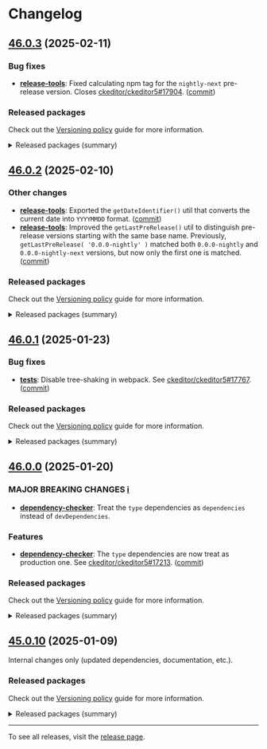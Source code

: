 Changelog
=========

## [46.0.3](https://github.com/ckeditor/ckeditor5-dev/compare/v46.0.2...v46.0.3) (2025-02-11)

### Bug fixes

* **[release-tools](https://www.npmjs.com/package/@ckeditor/ckeditor5-dev-release-tools)**: Fixed calculating npm tag for the `nightly-next` pre-release version. Closes [ckeditor/ckeditor5#17904](https://github.com/ckeditor/ckeditor5/issues/17904). ([commit](https://github.com/ckeditor/ckeditor5-dev/commit/0abeb06353f7042d305b6c99d3036b4b7f00850e))

### Released packages

Check out the [Versioning policy](https://ckeditor.com/docs/ckeditor5/latest/framework/guides/support/versioning-policy.html) guide for more information.

<details>
<summary>Released packages (summary)</summary>

Other releases:

* [@ckeditor/ckeditor5-dev-build-tools](https://www.npmjs.com/package/@ckeditor/ckeditor5-dev-build-tools/v/46.0.3): v46.0.2 => v46.0.3
* [@ckeditor/ckeditor5-dev-bump-year](https://www.npmjs.com/package/@ckeditor/ckeditor5-dev-bump-year/v/46.0.3): v46.0.2 => v46.0.3
* [@ckeditor/ckeditor5-dev-ci](https://www.npmjs.com/package/@ckeditor/ckeditor5-dev-ci/v/46.0.3): v46.0.2 => v46.0.3
* [@ckeditor/ckeditor5-dev-dependency-checker](https://www.npmjs.com/package/@ckeditor/ckeditor5-dev-dependency-checker/v/46.0.3): v46.0.2 => v46.0.3
* [@ckeditor/ckeditor5-dev-docs](https://www.npmjs.com/package/@ckeditor/ckeditor5-dev-docs/v/46.0.3): v46.0.2 => v46.0.3
* [@ckeditor/ckeditor5-dev-release-tools](https://www.npmjs.com/package/@ckeditor/ckeditor5-dev-release-tools/v/46.0.3): v46.0.2 => v46.0.3
* [@ckeditor/ckeditor5-dev-stale-bot](https://www.npmjs.com/package/@ckeditor/ckeditor5-dev-stale-bot/v/46.0.3): v46.0.2 => v46.0.3
* [@ckeditor/ckeditor5-dev-tests](https://www.npmjs.com/package/@ckeditor/ckeditor5-dev-tests/v/46.0.3): v46.0.2 => v46.0.3
* [@ckeditor/ckeditor5-dev-translations](https://www.npmjs.com/package/@ckeditor/ckeditor5-dev-translations/v/46.0.3): v46.0.2 => v46.0.3
* [@ckeditor/ckeditor5-dev-utils](https://www.npmjs.com/package/@ckeditor/ckeditor5-dev-utils/v/46.0.3): v46.0.2 => v46.0.3
* [@ckeditor/ckeditor5-dev-web-crawler](https://www.npmjs.com/package/@ckeditor/ckeditor5-dev-web-crawler/v/46.0.3): v46.0.2 => v46.0.3
* [@ckeditor/typedoc-plugins](https://www.npmjs.com/package/@ckeditor/typedoc-plugins/v/46.0.3): v46.0.2 => v46.0.3
</details>


## [46.0.2](https://github.com/ckeditor/ckeditor5-dev/compare/v46.0.1...v46.0.2) (2025-02-10)

### Other changes

* **[release-tools](https://www.npmjs.com/package/@ckeditor/ckeditor5-dev-release-tools)**: Exported the `getDateIdentifier()` util that converts the current date into `YYYYMMDD` format. ([commit](https://github.com/ckeditor/ckeditor5-dev/commit/c3496f06a68290f8719e2feb03d0401686216aa6))
* **[release-tools](https://www.npmjs.com/package/@ckeditor/ckeditor5-dev-release-tools)**: Improved the `getLastPreRelease()` util to distinguish pre-release versions starting with the same base name. Previously, `getLastPreRelease( '0.0.0-nightly' )` matched both `0.0.0-nightly` and `0.0.0-nightly-next` versions, but now only the first one is matched. ([commit](https://github.com/ckeditor/ckeditor5-dev/commit/c3496f06a68290f8719e2feb03d0401686216aa6))

### Released packages

Check out the [Versioning policy](https://ckeditor.com/docs/ckeditor5/latest/framework/guides/support/versioning-policy.html) guide for more information.

<details>
<summary>Released packages (summary)</summary>

Other releases:

* [@ckeditor/ckeditor5-dev-build-tools](https://www.npmjs.com/package/@ckeditor/ckeditor5-dev-build-tools/v/46.0.2): v46.0.1 => v46.0.2
* [@ckeditor/ckeditor5-dev-bump-year](https://www.npmjs.com/package/@ckeditor/ckeditor5-dev-bump-year/v/46.0.2): v46.0.1 => v46.0.2
* [@ckeditor/ckeditor5-dev-ci](https://www.npmjs.com/package/@ckeditor/ckeditor5-dev-ci/v/46.0.2): v46.0.1 => v46.0.2
* [@ckeditor/ckeditor5-dev-dependency-checker](https://www.npmjs.com/package/@ckeditor/ckeditor5-dev-dependency-checker/v/46.0.2): v46.0.1 => v46.0.2
* [@ckeditor/ckeditor5-dev-docs](https://www.npmjs.com/package/@ckeditor/ckeditor5-dev-docs/v/46.0.2): v46.0.1 => v46.0.2
* [@ckeditor/ckeditor5-dev-release-tools](https://www.npmjs.com/package/@ckeditor/ckeditor5-dev-release-tools/v/46.0.2): v46.0.1 => v46.0.2
* [@ckeditor/ckeditor5-dev-stale-bot](https://www.npmjs.com/package/@ckeditor/ckeditor5-dev-stale-bot/v/46.0.2): v46.0.1 => v46.0.2
* [@ckeditor/ckeditor5-dev-tests](https://www.npmjs.com/package/@ckeditor/ckeditor5-dev-tests/v/46.0.2): v46.0.1 => v46.0.2
* [@ckeditor/ckeditor5-dev-translations](https://www.npmjs.com/package/@ckeditor/ckeditor5-dev-translations/v/46.0.2): v46.0.1 => v46.0.2
* [@ckeditor/ckeditor5-dev-utils](https://www.npmjs.com/package/@ckeditor/ckeditor5-dev-utils/v/46.0.2): v46.0.1 => v46.0.2
* [@ckeditor/ckeditor5-dev-web-crawler](https://www.npmjs.com/package/@ckeditor/ckeditor5-dev-web-crawler/v/46.0.2): v46.0.1 => v46.0.2
* [@ckeditor/typedoc-plugins](https://www.npmjs.com/package/@ckeditor/typedoc-plugins/v/46.0.2): v46.0.1 => v46.0.2
</details>


## [46.0.1](https://github.com/ckeditor/ckeditor5-dev/compare/v46.0.0...v46.0.1) (2025-01-23)

### Bug fixes

* **[tests](https://www.npmjs.com/package/@ckeditor/ckeditor5-dev-tests)**: Disable tree-shaking in webpack. See [ckeditor/ckeditor5#17767](https://github.com/ckeditor/ckeditor5/issues/17767). ([commit](https://github.com/ckeditor/ckeditor5-dev/commit/0afe20b0819a37d6e1c684fe50ac5512b2c9b370))

### Released packages

Check out the [Versioning policy](https://ckeditor.com/docs/ckeditor5/latest/framework/guides/support/versioning-policy.html) guide for more information.

<details>
<summary>Released packages (summary)</summary>

Other releases:

* [@ckeditor/ckeditor5-dev-build-tools](https://www.npmjs.com/package/@ckeditor/ckeditor5-dev-build-tools/v/46.0.1): v46.0.0 => v46.0.1
* [@ckeditor/ckeditor5-dev-bump-year](https://www.npmjs.com/package/@ckeditor/ckeditor5-dev-bump-year/v/46.0.1): v46.0.0 => v46.0.1
* [@ckeditor/ckeditor5-dev-ci](https://www.npmjs.com/package/@ckeditor/ckeditor5-dev-ci/v/46.0.1): v46.0.0 => v46.0.1
* [@ckeditor/ckeditor5-dev-dependency-checker](https://www.npmjs.com/package/@ckeditor/ckeditor5-dev-dependency-checker/v/46.0.1): v46.0.0 => v46.0.1
* [@ckeditor/ckeditor5-dev-docs](https://www.npmjs.com/package/@ckeditor/ckeditor5-dev-docs/v/46.0.1): v46.0.0 => v46.0.1
* [@ckeditor/ckeditor5-dev-release-tools](https://www.npmjs.com/package/@ckeditor/ckeditor5-dev-release-tools/v/46.0.1): v46.0.0 => v46.0.1
* [@ckeditor/ckeditor5-dev-stale-bot](https://www.npmjs.com/package/@ckeditor/ckeditor5-dev-stale-bot/v/46.0.1): v46.0.0 => v46.0.1
* [@ckeditor/ckeditor5-dev-tests](https://www.npmjs.com/package/@ckeditor/ckeditor5-dev-tests/v/46.0.1): v46.0.0 => v46.0.1
* [@ckeditor/ckeditor5-dev-translations](https://www.npmjs.com/package/@ckeditor/ckeditor5-dev-translations/v/46.0.1): v46.0.0 => v46.0.1
* [@ckeditor/ckeditor5-dev-utils](https://www.npmjs.com/package/@ckeditor/ckeditor5-dev-utils/v/46.0.1): v46.0.0 => v46.0.1
* [@ckeditor/ckeditor5-dev-web-crawler](https://www.npmjs.com/package/@ckeditor/ckeditor5-dev-web-crawler/v/46.0.1): v46.0.0 => v46.0.1
* [@ckeditor/typedoc-plugins](https://www.npmjs.com/package/@ckeditor/typedoc-plugins/v/46.0.1): v46.0.0 => v46.0.1
</details>


## [46.0.0](https://github.com/ckeditor/ckeditor5-dev/compare/v45.0.10...v46.0.0) (2025-01-20)

### MAJOR BREAKING CHANGES [ℹ️](https://ckeditor.com/docs/ckeditor5/latest/framework/guides/support/versioning-policy.html#major-and-minor-breaking-changes)

* **[dependency-checker](https://www.npmjs.com/package/@ckeditor/ckeditor5-dev-dependency-checker)**: Treat the `type` dependencies as `dependencies` instead of `devDependencies`.

### Features

* **[dependency-checker](https://www.npmjs.com/package/@ckeditor/ckeditor5-dev-dependency-checker)**: The `type` dependencies are now treat as production one. See [ckeditor/ckeditor5#17213](https://github.com/ckeditor/ckeditor5/issues/17213). ([commit](https://github.com/ckeditor/ckeditor5-dev/commit/39727984680b51c99f9233b1c5ce9c10c3f7b0e5))

### Released packages

Check out the [Versioning policy](https://ckeditor.com/docs/ckeditor5/latest/framework/guides/support/versioning-policy.html) guide for more information.

<details>
<summary>Released packages (summary)</summary>

Releases containing new features:

* [@ckeditor/ckeditor5-dev-dependency-checker](https://www.npmjs.com/package/@ckeditor/ckeditor5-dev-dependency-checker/v/46.0.0): v45.0.10 => v46.0.0

Other releases:

* [@ckeditor/ckeditor5-dev-build-tools](https://www.npmjs.com/package/@ckeditor/ckeditor5-dev-build-tools/v/46.0.0): v45.0.10 => v46.0.0
* [@ckeditor/ckeditor5-dev-bump-year](https://www.npmjs.com/package/@ckeditor/ckeditor5-dev-bump-year/v/46.0.0): v45.0.10 => v46.0.0
* [@ckeditor/ckeditor5-dev-ci](https://www.npmjs.com/package/@ckeditor/ckeditor5-dev-ci/v/46.0.0): v45.0.10 => v46.0.0
* [@ckeditor/ckeditor5-dev-docs](https://www.npmjs.com/package/@ckeditor/ckeditor5-dev-docs/v/46.0.0): v45.0.10 => v46.0.0
* [@ckeditor/ckeditor5-dev-release-tools](https://www.npmjs.com/package/@ckeditor/ckeditor5-dev-release-tools/v/46.0.0): v45.0.10 => v46.0.0
* [@ckeditor/ckeditor5-dev-stale-bot](https://www.npmjs.com/package/@ckeditor/ckeditor5-dev-stale-bot/v/46.0.0): v45.0.10 => v46.0.0
* [@ckeditor/ckeditor5-dev-tests](https://www.npmjs.com/package/@ckeditor/ckeditor5-dev-tests/v/46.0.0): v45.0.10 => v46.0.0
* [@ckeditor/ckeditor5-dev-translations](https://www.npmjs.com/package/@ckeditor/ckeditor5-dev-translations/v/46.0.0): v45.0.10 => v46.0.0
* [@ckeditor/ckeditor5-dev-utils](https://www.npmjs.com/package/@ckeditor/ckeditor5-dev-utils/v/46.0.0): v45.0.10 => v46.0.0
* [@ckeditor/ckeditor5-dev-web-crawler](https://www.npmjs.com/package/@ckeditor/ckeditor5-dev-web-crawler/v/46.0.0): v45.0.10 => v46.0.0
* [@ckeditor/typedoc-plugins](https://www.npmjs.com/package/@ckeditor/typedoc-plugins/v/46.0.0): v45.0.10 => v46.0.0
</details>


## [45.0.10](https://github.com/ckeditor/ckeditor5-dev/compare/v45.0.9...v45.0.10) (2025-01-09)

Internal changes only (updated dependencies, documentation, etc.).

### Released packages

Check out the [Versioning policy](https://ckeditor.com/docs/ckeditor5/latest/framework/guides/support/versioning-policy.html) guide for more information.

<details>
<summary>Released packages (summary)</summary>

Other releases:

* [@ckeditor/ckeditor5-dev-build-tools](https://www.npmjs.com/package/@ckeditor/ckeditor5-dev-build-tools/v/45.0.10): v45.0.9 => v45.0.10
* [@ckeditor/ckeditor5-dev-bump-year](https://www.npmjs.com/package/@ckeditor/ckeditor5-dev-bump-year/v/45.0.10): v45.0.9 => v45.0.10
* [@ckeditor/ckeditor5-dev-ci](https://www.npmjs.com/package/@ckeditor/ckeditor5-dev-ci/v/45.0.10): v45.0.9 => v45.0.10
* [@ckeditor/ckeditor5-dev-dependency-checker](https://www.npmjs.com/package/@ckeditor/ckeditor5-dev-dependency-checker/v/45.0.10): v45.0.9 => v45.0.10
* [@ckeditor/ckeditor5-dev-docs](https://www.npmjs.com/package/@ckeditor/ckeditor5-dev-docs/v/45.0.10): v45.0.9 => v45.0.10
* [@ckeditor/ckeditor5-dev-release-tools](https://www.npmjs.com/package/@ckeditor/ckeditor5-dev-release-tools/v/45.0.10): v45.0.9 => v45.0.10
* [@ckeditor/ckeditor5-dev-stale-bot](https://www.npmjs.com/package/@ckeditor/ckeditor5-dev-stale-bot/v/45.0.10): v45.0.9 => v45.0.10
* [@ckeditor/ckeditor5-dev-tests](https://www.npmjs.com/package/@ckeditor/ckeditor5-dev-tests/v/45.0.10): v45.0.9 => v45.0.10
* [@ckeditor/ckeditor5-dev-translations](https://www.npmjs.com/package/@ckeditor/ckeditor5-dev-translations/v/45.0.10): v45.0.9 => v45.0.10
* [@ckeditor/ckeditor5-dev-utils](https://www.npmjs.com/package/@ckeditor/ckeditor5-dev-utils/v/45.0.10): v45.0.9 => v45.0.10
* [@ckeditor/ckeditor5-dev-web-crawler](https://www.npmjs.com/package/@ckeditor/ckeditor5-dev-web-crawler/v/45.0.10): v45.0.9 => v45.0.10
* [@ckeditor/typedoc-plugins](https://www.npmjs.com/package/@ckeditor/typedoc-plugins/v/45.0.10): v45.0.9 => v45.0.10
</details>

---

To see all releases, visit the [release page](https://github.com/ckeditor/ckeditor5-dev/releases).
